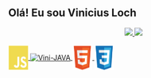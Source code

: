 ## Olá! Eu sou Vinicius Loch

<div align="center">
  <a href="https://github.com/ViniciusLoch">
  <img height="160em" src="https://github-readme-stats.vercel.app/api?username=ViniciusLoch&show_icons=true&theme=dark&include_all_commits=true&count_private=true"/>
  <img height="160em" src="https://github-readme-stats.vercel.app/api/top-langs/?username=ViniciusLoch&layout=compact&langs_count=7&theme=dark"/>

</div>
  <div style="display: inline_block"><br>
  <img align="center" alt="Vini-Js" height="50" width="40" src="https://raw.githubusercontent.com/devicons/devicon/master/icons/javascript/javascript-plain.svg">
   <img align="center" alt="Vini-JAVA" height="40" width="80" src="https://img.shields.io/badge/Java-ED8B00?style=for-the-badge&logo=java&logoColor=white">
  <img align="center" alt="Vini-HTML" height="50" width="40" src="https://raw.githubusercontent.com/devicons/devicon/master/icons/html5/html5-original.svg">
  <img align="center" alt="Vini-CSS" height="50" width="40" src="https://raw.githubusercontent.com/devicons/devicon/master/icons/css3/css3-original.svg">
  
    
</div>
